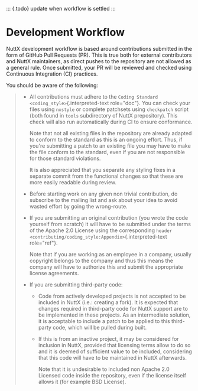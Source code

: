 ::: {.todo}
update when workflow is settled
:::

Development Workflow
====================

NuttX development workflow is based around contributions submitted in
the form of GitHub Pull Requests (PR). This is true both for external
contributors and NuttX maintainers, as direct pushes to the repository
are not allowed as a general rule. Once submitted, your PR will be
reviewed and checked using Continuous Integration (CI) practices.

You should be aware of the following:

> -   All contributions must adhere to the
>     `Coding Standard <coding_style>`{.interpreted-text role="doc"}.
>     You can check your files using `nxstyle` or complete patchsets
>     using `checkpatch` script (both found in `tools` subdirectory of
>     NuttX prepository). This check will also run automatically during
>     CI to ensure conformance.
>
>     Note that not all existing files in the repository are already
>     adapted to conform to the standard as this is an ongoing effort.
>     Thus, if you\'re submitting a patch to an existing file you may
>     have to make the file conform to the standard, even if you are not
>     responsible for those standard violations.
>
>     It is also appreciated that you separate any styling fixes in a
>     separate commit from the functional changes so that these are more
>     easily readable during review.
>
> -   Before starting work on any given non trivial contribution, do
>     subscribe to the mailing list and ask about your idea to avoid
>     wasted effort by going the wrong-route.
>
> -   If you are submitting an original contribution (you wrote the code
>     yourself from scratch) it will have to be submitted under the
>     terms of the Apache 2.0 License using the corresponding
>     `header <contributing/coding_style:Appendix>`{.interpreted-text
>     role="ref"}.
>
>     Note that if you are working as an employee in a company, usually
>     copyright belongs to the company and thus this means the company
>     will have to authorize this and submit the appropriate license
>     agreements.
>
> -   If you are submitting third-party code:
>
>     -   Code from actively developed projects is not accepted to be
>         included in NuttX (i.e.: creating a fork). It is expected that
>         changes required in third-party code for NuttX support are to
>         be implemented in these projects. As an intermediate solution,
>         it is acceptable to include a patch to be applied to this
>         third-party code, which will be pulled during built.
>
>     -   If this is from an inactive project, it may be considered for
>         inclusion in NuttX, provided that licensing terms allow to do
>         so and it is deemed of sufficient value to be included,
>         considering that this code will have to be maintained in NuttX
>         afterwards.
>
>         Note that it is undesirable to included non Apache 2.0
>         Licensed code inside the repository, even if the license
>         itself allows it (for example BSD License).
